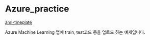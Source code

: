 # Azure_practice

[aml-tmeplate](https://github.com/Azure/aml-template)

Azure Machine Learning 랩에 train, test코드 등을 업로드 하는 예제입니다. 
